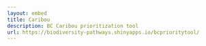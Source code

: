 ```yaml
---
layout: embed
title: Caribou
description: BC Caribou prioritization tool
url: https://biodiversity-pathways.shinyapps.io/bcprioritytool/
---
```

